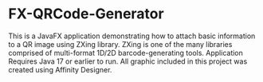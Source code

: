 # FX-QRCode-Generator
This is a JavaFX application demonstrating how to attach basic information to a QR image using ZXing library. ZXing is one of the many libraries comprised of multi-format 1D/2D barcode-generating tools. Application Requires Java 17 or earlier to run. All graphic included in this project
was created using Affinity Designer.

